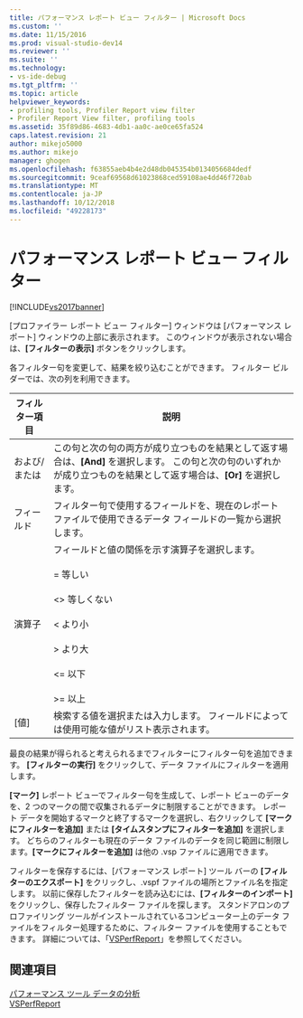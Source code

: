 ```yaml
---
title: パフォーマンス レポート ビュー フィルター | Microsoft Docs
ms.custom: ''
ms.date: 11/15/2016
ms.prod: visual-studio-dev14
ms.reviewer: ''
ms.suite: ''
ms.technology:
- vs-ide-debug
ms.tgt_pltfrm: ''
ms.topic: article
helpviewer_keywords:
- profiling tools, Profiler Report view filter
- Profiler Report View filter, profiling tools
ms.assetid: 35f89d86-4683-4db1-aa0c-ae0ce65fa524
caps.latest.revision: 21
author: mikejo5000
ms.author: mikejo
manager: ghogen
ms.openlocfilehash: f63855aeb4b4e2d48db045354b0134056684dedf
ms.sourcegitcommit: 9ceaf69568d61023868ced59108ae4dd46f720ab
ms.translationtype: MT
ms.contentlocale: ja-JP
ms.lasthandoff: 10/12/2018
ms.locfileid: "49228173"
---
```

# <a name="performance-report-view-filter"></a>パフォーマンス レポート ビュー フィルター
[!INCLUDE[vs2017banner](../includes/vs2017banner.md)]

[プロファイラー レポート ビュー フィルター] ウィンドウは [パフォーマンス レポート] ウィンドウの上部に表示されます。 このウィンドウが表示されない場合は、**[フィルターの表示]** ボタンをクリックします。  
  
 各フィルター句を変更して、結果を絞り込むことができます。 フィルター ビルダーでは、次の列を利用できます。  
  
|フィルター項目|説明|  
|-----------------|-----------------|  
|および/または|この句と次の句の両方が成り立つものを結果として返す場合は、**[And]** を選択します。 この句と次の句のいずれかが成り立つものを結果として返す場合は、**[Or]** を選択します。|  
|フィールド|フィルター句で使用するフィールドを、現在のレポート ファイルで使用できるデータ フィールドの一覧から選択します。|  
|演算子|フィールドと値の関係を示す演算子を選択します。<br /><br /> =    等しい<br /><br /> <>  等しくない<br /><br /> <    より小<br /><br /> >    より大<br /><br /> <=  以下<br /><br /> >=  以上|  
|[値]|検索する値を選択または入力します。 フィールドによっては使用可能な値がリスト表示されます。|  
  
 最良の結果が得られると考えられるまでフィルターにフィルター句を追加できます。 **[フィルターの実行]** をクリックして、データ ファイルにフィルターを適用します。  
  
 **[マーク]** レポート ビューでフィルター句を生成して、レポート ビューのデータを、2 つのマークの間で収集されるデータに制限することができます。 レポート データを開始するマークと終了するマークを選択し、右クリックして **[マークにフィルターを追加]** または **[タイムスタンプにフィルターを追加]** を選択します。 どちらのフィルターも現在のデータ ファイルのデータを同じ範囲に制限します。**[マークにフィルターを追加]** は他の .vsp ファイルに適用できます。  
  
 フィルターを保存するには、[パフォーマンス レポート] ツール バーの **[フィルターのエクスポート]** をクリックし、.vspf ファイルの場所とファイル名を指定します。 以前に保存したフィルターを読み込むには、**[フィルターのインポート]** をクリックし、保存したフィルター ファイルを探します。 スタンドアロンのプロファイリング ツールがインストールされているコンピューター上のデータ ファイルをフィルター処理するために、フィルター ファイルを使用することもできます。 詳細については、「[VSPerfReport](../profiling/vsperfreport.md)」を参照してください。  
  
## <a name="see-also"></a>関連項目  
 [パフォーマンス ツール データの分析](../profiling/analyzing-performance-tools-data.md)   
 [VSPerfReport](../profiling/vsperfreport.md)



